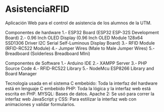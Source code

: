 # AsistenciaRFID
Aplicación Web para el control de asistencia de los alumnos de la UTM.

Componentes de hardware
1.- ESP32 Board (ESP32 ESP-32S Development Board)
2.- 0.96 Inch OLED Display (0.96 Inch OLED Module 128x64 SSD1306 Driver I2C Serial Self-Luminous Display Board)
3.- RFID Module (RFID-RC522 Module)
4.- Jumper Wires (Male to Male Jumper Wires)
5.- Breadboard (Solderless Breadboard MIni)

Componentes de Software
1.- Arduino IDE
2.- XAMPP Server
3.- PHP Source Code
4.- RFID-RC522 Library
5.- NodeMcu ESP8266 Library and Board Manager


Tecnología usada en el sistema
C embebido: Toda la interfaz del hardware está en lenguaje C embebido
PHP: Toda la lógica y la interfaz web está escrita en PHP.
MYSQL: Bases de datos.
Apache 2: Se usó para correr la interfaz web
JavaScript y CSS: Para estilizar la interfaz web con animaciones y validar formularios.


